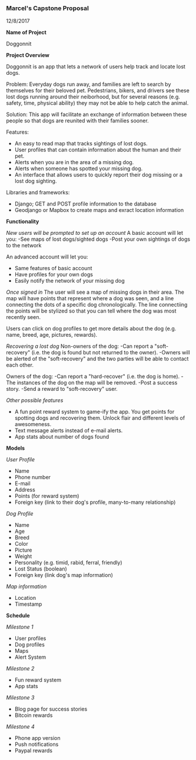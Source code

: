 
### Marcel's Capstone Proposal
12/8/2017

**Name of Project**

Doggonnit

**Project Overview**

Doggonnit is an app that lets a network of users help track and locate lost dogs.

Problem:
Everyday dogs run away, and families are left to search by themselves for their beloved pet.
Pedestrians, bikers, and drivers see these lost dogs running around their neiborhood, but for several reasons
(e.g. safety, time, physical ability) they may not be able to help catch the animal.

Solution:
This app will facilitate an exchange of information between these people so that dogs are reunited with their families sooner.

Features:
- An easy to read map that tracks sightings of lost dogs.
- User profiles that can contain information about the human and their pet.
- Alerts when you are in the area of a missing dog.
- Alerts when someone has spotted your missing dog.
- An interface that allows users to quickly report their dog missing or a lost dog sighting.

Libraries and frameworks:
- Django; GET and POST profile information to the database
- Geodjango or Mapbox to create maps and exract location information

**Functionality**

*New users will be prompted to set up an account* 
A basic account will let you:
  -See maps of lost dogs/sighted dogs
  -Post your own sightings of dogs to the network
  
 An advanced account will let you:
  - Same features of basic account
  - Have profiles for your own dogs
  - Easily notify the network of your missing dog
  
 *Once signed in*
 The user will see a map of missing dogs in their area.
 The map will have points that represent where a dog was seen,
 and a line connecting the dots of a specific dog chronologically. The line connectiing the 
 points will be stylized so that you can tell where the dog was most recently seen.
 
 Users can click on dog profiles to get more details about the dog (e.g. name, breed, age, pictures, rewards).
 
 *Recovering a lost dog*
 Non-owners of the dog:
 -Can report a "soft-recovery" (i.e. the dog is found but not returned to the owner).
 -Owners will be alerted of the "soft-recovery" and the two parties will be able to contact each other.
 
 Owners of the dog:
 -Can report a "hard-recover" (i.e. the dog is home).
 -The instances of the dog on the map will be removed.
 -Post a success story.
 -Send a reward to "soft-recovery" user.
 
 *Other possible features*
  - A fun point reward system to game-ify the app. You get points for spotting dogs and recovering them. Unlock flair and different levels of awesomeness.
  - Text message alerts instead of e-mail alerts.
  - App stats about number of dogs found
  
  **Models**
  
  *User Profile*
  - Name
  - Phone number
  - E-mail
  - Address
  - Points (for reward system)
  - Foreign key (link to their dog's profile, many-to-many relationship)
  
  *Dog Profile*
  - Name
  - Age
  - Breed
  - Color
  - Picture
  - Weight
  - Personality (e.g. timid, rabid, ferral, friendly) 
  - Lost Status (boolean)
  - Foreign key (link dog's map information)
  
  *Map information*
  - Location
  - Timestamp
  
  
  **Schedule**
  
  *Milestone 1*
  - User profiles
  - Dog profiles
  - Maps
  - Alert System
  
  *Milestone 2*
  - Fun reward system
  - App stats
  
  *Milestone 3*
  - Blog page for success stories 
  - Bitcoin rewards
  
  *Milestone 4*
  - Phone app version
  - Push notifications
  - Paypal rewards
